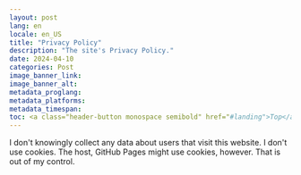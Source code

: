 ```yaml
---
layout: post
lang: en
locale: en_US
title: "Privacy Policy"
description: "The site's Privacy Policy."
date: 2024-04-10
categories: Post
image_banner_link:
image_banner_alt:
metadata_proglang:
metadata_platforms:
metadata_timespan:
toc: <a class="header-button monospace semibold" href="#landing">Top</a>
---
```


I don't knowingly collect any data about users that visit this website. I don't use cookies. The host, GitHub Pages might use cookies, however. That is out of my control.
